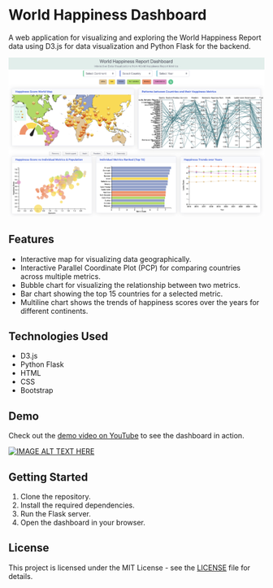 # World Happiness Dashboard

A web application for visualizing and exploring the World Happiness Report data using D3.js for data visualization and Python Flask for the backend.

![Dashboard Preview](dashboard.png)

## Features
- Interactive map for visualizing data geographically.
- Interactive Parallel Coordinate Plot (PCP) for comparing countries across multiple metrics.
- Bubble chart for visualizing the relationship between two metrics.
- Bar chart showing the top 15 countries for a selected metric.
- Multiline chart shows the trends of happiness scores over the years for different continents.


## Technologies Used
- D3.js
- Python Flask
- HTML
- CSS
- Bootstrap

## Demo
Check out the [demo video on YouTube](https://youtu.be/fR5rm0slXIo) to see the dashboard in action.

[![IMAGE ALT TEXT HERE](https://img.youtube.com/vi/fR5rm0slXIo/0.jpg)](https://www.youtube.com/watch?v=fR5rm0slXIo)

## Getting Started
1. Clone the repository.
2. Install the required dependencies.
3. Run the Flask server.
4. Open the dashboard in your browser.

## License
This project is licensed under the MIT License - see the [LICENSE](LICENSE) file for details.
